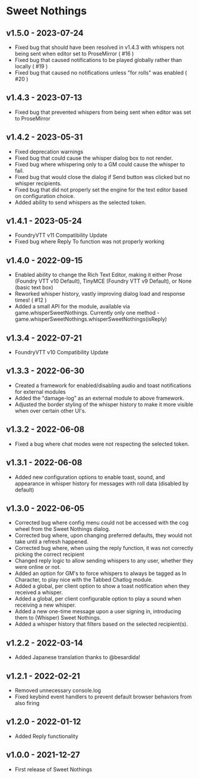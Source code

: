 # Sweet Nothings
## v1.5.0 - 2023-07-24
 - Fixed bug that should have been resolved in v1.4.3 with whispers not being sent when editor set to ProseMirror ( #16 )
 - Fixed bug that caused notifications to be played globally rather than locally ( #19 )
 - Fixed bug that caused no notifications unless "for rolls" was enabled ( #20 )
 
## v1.4.3 - 2023-07-13
 - Fixed bug that prevented whispers from being sent when editor was set to ProseMirror

## v1.4.2 - 2023-05-31
 - Fixed deprecation warnings
 - Fixed bug that could cause the whisper dialog box to not render.
 - Fixed bug where whispering only to a GM could cause the whisper to fail.
 - Fixed bug that would close the dialog if Send button was clicked but no whisper recipients.
 - Fixed bug that did not properly set the engine for the text editor based on configuration choice.
 - Added ability to send whispers as the selected token.
 
## v1.4.1 - 2023-05-24
 - FoundryVTT v11 Compatibility Update
 - Fixed bug where Reply To function was not properly working
 
## v1.4.0 - 2022-09-15
 - Enabled ability to change the Rich Text Editor, making it either Prose (Foundry VTT v10 Default), TinyMCE (Foundry VTT v9 Default), or None (basic text box)
 - Reworked whisper history, vastly improving dialog load and response times! ( #12 )
 - Added a small API for the module, available via game.whisperSweetNothings.  Currently only one method - game.whisperSweetNothings.whisperSweetNothings(isReply)
 
## v1.3.4 - 2022-07-21
 - FoundryVTT v10 Compatibility Update
 
## v1.3.3 - 2022-06-30
 - Created a framework for enabled/disabling audio and toast notifications for external modules
 - Added the "damage-log" as an external module to above framework.
 - Adjusted the border styling of the whisper history to make it more visible when over certain other UI's.

## v1.3.2 - 2022-06-08
 - Fixed a bug where chat modes were not respecting the selected token.
 
## v1.3.1 - 2022-06-08
 - Added new configuration options to enable toast, sound, and appearance in whisper history for messages with roll data (disabled by default)

## v1.3.0 - 2022-06-05
 - Corrected bug where config menu could not be accessed with the cog wheel from the Sweet Nothings dialog.
 - Corrected bug where, upon changing preferred defaults, they would not take until a refresh happened.
 - Corrected bug where, when using the reply function, it was not correctly picking the correct recipient
 - Changed reply logic to allow sending whispers to any user, whether they were online or not.
 - Added an option for GM's to force whispers to always be tagged as In Character, to play nice with the Tabbed Chatlog module.
 - Added a global, per client option to show a toast notification when they received a whisper.
 - Added a global, per client configurable option to play a sound when receiving a new whisper.
 - Added a new one-time message upon a user signing in, introducing them to (Whisper) Sweet Nothings.
 - Added a whisper history that filters based on the selected recipient(s).

## v1.2.2 - 2022-03-14
 - Added Japanese translation thanks to @besardida!
  
## v1.2.1 - 2022-02-21
 - Removed unnecessary console.log
 - Fixed keybind event handlers to prevent default browser behaviors from also firing
  
## v1.2.0 - 2022-01-12
 - Added Reply functionality
 
## v1.0.0 - 2021-12-27
- First release of Sweet Nothings